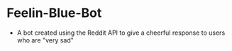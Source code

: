 # Feelin-Blue-Bot
- A bot created using the Reddit API to give a cheerful response to users who are "very sad"

